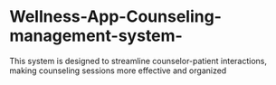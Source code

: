 # Wellness-App-Counseling-management-system-
This system is designed to streamline counselor-patient interactions, making counseling sessions more effective and organized
